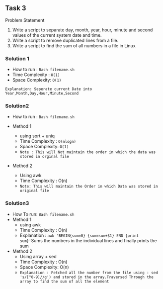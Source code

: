 ## Task 3

Problem Statement

1. Write a script to separate day, month, year, hour, minute and second values of the current system date and time.
2. Write a script to remove duplicated lines from a file.
3. Write a script to find the sum of all numbers in a file in Linux

### Solution 1

- How to run : `Bash filename.sh`
- Time Complexity : `O(1)`
- Space Complexity: `O(1)`
```
Explanation: Seperate current Date into Year,Month,Day,Hour,Minute,Second
```

### Solution2 

- How to run : `Bash filename.sh`

- Method 1
    - using sort + uniq
    - Time Complexity : `O(nlogn)`
    - Space Complexity: `O(1)`
    - `Note : This will Not maintain the order in which the data was stored in orginal file`    
- Method 2
    - Using awk
    - Time Complexity : O(n)
    - `Note: This will maintain the Order in which Data was stored in original file`

### Solution3
- How To run: `Bash filename.sh`
- Method 1
    - using awk
    - Time Complexity : O(n)
    - Explanation : `awk 'BEGIN{sum=0} {sum=sum+$1} END {print sum}'`Sums the numbers in the individual lines and finally prints the sum
- Method 2
    - Using array + sed
    - Time Complexity : O(n)
    - Space Complexity: O(n)
    - 
      ```Explanation : Fetched all the number from the file using : sed  's/[^0-9]//g') and stored in the array.Traversed Through the array to find the sum of all the element```
